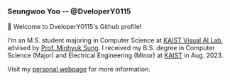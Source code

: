 ### Seungwoo Yoo -- @DveloperY0115
👋 Welcome to DveloperY0115's Github profile!

I'm an M.S. student majoring in Computer Science at [KAIST Visual AI Lab](https://kaist-visual-ai-group.github.io), advised by [Prof. Minhyuk Sung](https://mhsung.github.io).
I received my B.S. degree in Computer Science (Major) and Electrical Engineering (Minor) at [KAIST](https://www.kaist.ac.kr/en/) in Aug. 2023.

Visit my [personal webpage](https://dvelopery0115.github.io) for more information.

